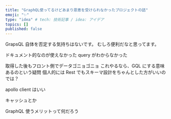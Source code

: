 ```yaml
---
title: "GraphQL使ってるけどあまり恩恵を受けられなかったプロジェクトの話"
emoji: "✨"
type: "idea" # tech: 技術記事 / idea: アイデア
topics: []
published: false
---
```


GrapsQL 自体を否定する気持ちはないです。
むしろ便利だなと思ってます。

ドキュメント的なのが使えなかった
query がわからなかった

取得した後もフロント側でデータゴニョゴニョ
これやるなら、GQL にする意味あるのという疑問
個人的には Rest でもスキーマ設計をちゃんとした方がいいのでは？

apollo client はいい

キャッシュとか

GraphQL 使うメリットって何だろう
